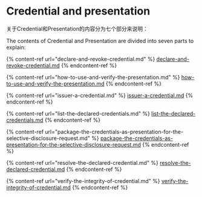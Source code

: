 # Credential and presentation

关于Credential和Presentation的内容分为七个部分来说明：

The contents of Credential and Presentation are divided into seven parts to explain:

{% content-ref url="declare-and-revoke-credential.md" %}
[declare-and-revoke-credential.md](declare-and-revoke-credential.md)
{% endcontent-ref %}

{% content-ref url="how-to-use-and-verify-the-presentation.md" %}
[how-to-use-and-verify-the-presentation.md](how-to-use-and-verify-the-presentation.md)
{% endcontent-ref %}

{% content-ref url="issuer-a-credential.md" %}
[issuer-a-credential.md](issuer-a-credential.md)
{% endcontent-ref %}

{% content-ref url="list-the-declared-credentials.md" %}
[list-the-declared-credentials.md](list-the-declared-credentials.md)
{% endcontent-ref %}

{% content-ref url="package-the-credentials-as-presentation-for-the-selective-disclosure-request.md" %}
[package-the-credentials-as-presentation-for-the-selective-disclosure-request.md](package-the-credentials-as-presentation-for-the-selective-disclosure-request.md)
{% endcontent-ref %}

{% content-ref url="resolve-the-declared-credential.md" %}
[resolve-the-declared-credential.md](resolve-the-declared-credential.md)
{% endcontent-ref %}

{% content-ref url="verify-the-integrity-of-credential.md" %}
[verify-the-integrity-of-credential.md](verify-the-integrity-of-credential.md)
{% endcontent-ref %}
